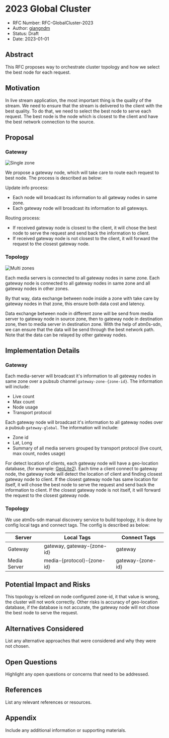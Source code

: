 # 2023 Global Cluster

- RFC Number: RFC-GlobalCluster-2023
- Author: [giangndm](https://github.com/giangndm)
- Status: Draft
- Date: 2023-01-01

## Abstract

This RFC proposes way to orchestrate cluster topology and how we select the best node for each request.

## Motivation

In live stream application, the most important thing is the quality of the stream. We need to ensure that the stream is delivered to the client with the best quality. To do that, we need to select the best node to serve each request. The best node is the node which is closest to the client and have the best network connection to the source.

## Proposal

### Gateway

![Single zone](../imgs/single-zone.excalidraw.png)

We propose a gateway node, which will take care to route each request to best node. The process is described as below:

Update info process:

- Each node will broadcast its information to all gateway nodes in same zone.
- Each gateway node will broadcast its information to all gateways.

Routing process:

- If received gateway node is closest to the client, it will chose the best node to serve the request and send back the information to client.
- If received gateway node is not closest to the client, it will forward the request to the closest gateway node.

### Topology

![Multi zones](../imgs/multi-zones.excalidraw.png)

Each media servers is connected to all gateway nodes in same zone. Each gateway node is connected to all gateway nodes in same zone and all gateway nodes in other zones.

By that way, data exchange between node inside a zone with take care by gateway nodes in that zone, this ensure both data cost and latency.

Data exchange between node in different zone will be send from media server to gateway node in source zone, then to gateway node in destination zone, then to media server in destination zone. With the help of atm0s-sdn, we can ensure that the data will be send through the best network path. Note that the data can be relayed by other gateway nodes.

## Implementation Details

### Gateway

Each media-server will broadcast it's information to all gateway nodes in same zone over a pubsub channel `gateway-zone-{zone-id}`. The information will include:

- Live count
- Max count
- Node usage
- Transport protocol

Each gateway node will broadcast it's information to all gateway nodes over a pubsub `gateway-global`. The information will include:

- Zone id
- Lat, Long
- Summary of all media servers grouped by transport protocol (live count, max count, nodes usage)

For detect location of clients, each gateway node will have a geo-location database, (for example: [GeoLite2](https://dev.maxmind.com/geoip/geoip2/geolite2/)). Each time a client connect to gateway node, the gateway node will detect the location of client and finding closest gateway node to client. If the closest gateway node has same location for itself, it will chose the best node to serve the request and send back the information to client. If the closest gateway node is not itself, it will forward the request to the closest gateway node.

### Topology

We use atm0s-sdn manual discovery service to build topology, it is done by config local tags and connect tags. The config is described as below:

| Server        | Local Tags                     | Connect Tags |
| ------------- | ------------------------------ | ------------ |
| Gateway       | gateway, gateway-{zone-id}     | gateway      |
| Media Server  | media-{protocol}-{zone-id}     | gateway-{zone-id} |

## Potential Impact and Risks

This topology is relized on node configured zone-id, it that value is wrong, the cluster will not work correctly.
Other risks is accuracy of geo-location database, if the database is not accurate, the gateway node will not chose the best node to serve the request.

## Alternatives Considered

List any alternative approaches that were considered and why they were not chosen.

## Open Questions

Highlight any open questions or concerns that need to be addressed.

## References

List any relevant references or resources.

## Appendix

Include any additional information or supporting materials.
